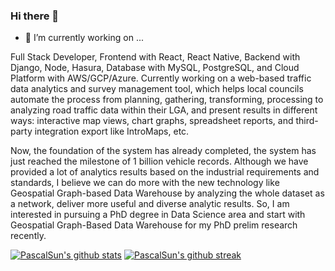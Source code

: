 ### Hi there 👋
- 🔭 I’m currently working on ...

Full Stack Developer, Frontend with React, React Native, Backend with Django, Node, Hasura, Database with MySQL, PostgreSQL, and Cloud Platform with AWS/GCP/Azure.
Currently working on a web-based traffic data analytics and survey management tool, which helps local councils automate the process from planning, gathering, transforming, processing to analyzing road traffic data within their LGA, and present results in different ways: interactive map views, chart graphs, spreadsheet reports, and third- party integration export like IntroMaps, etc.

Now, the foundation of the system has already completed, the system has just reached the milestone of 1 billion vehicle records. Although we have provided a lot of analytics results based on the industrial requirements and standards, I believe we can do more with the new technology like Geospatial Graph-based Data Warehouse by analyzing the whole dataset as a network, deliver more useful and diverse analytic results. So, I am interested in pursuing a PhD degree in Data Science area and start with Geospatial Graph-Based Data Warehouse for my PhD prelim research recently.


[![PascalSun's github stats](https://github-readme-stats.vercel.app/api?username=PascalSun&theme=blue-green)](https://github.com/PascalSun)
[![PascalSun's github streak](https://github-readme-streak-stats.herokuapp.com/?user=PascalSun&theme=blue-green)](https://github.com/PascalSun)

<!--
**PascalSun/PascalSun** is a ✨ _special_ ✨ repository because its `README.md` (this file) appears on your GitHub profile.

Here are some ideas to get you started:

- 🔭 I’m currently working on ...
- 🌱 I’m currently learning ...
- 👯 I’m looking to collaborate on ...
- 🤔 I’m looking for help with ...
- 💬 Ask me about ...
- 📫 How to reach me: ...
- 😄 Pronouns: ...
- ⚡ Fun fact: ...
-->

